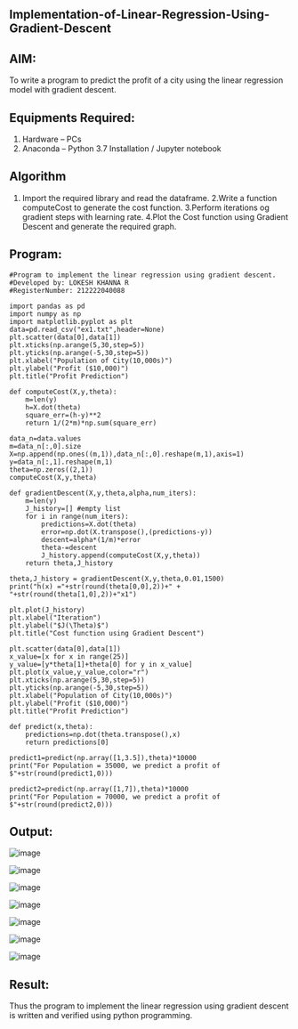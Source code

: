## Implementation-of-Linear-Regression-Using-Gradient-Descent
## AIM:
To write a program to predict the profit of a city using the linear regression model with gradient descent.

## Equipments Required:
1. Hardware – PCs
2. Anaconda – Python 3.7 Installation / Jupyter notebook

## Algorithm
1. Import the required library and read the dataframe.
2.Write a function computeCost to generate the cost function.
3.Perform iterations og gradient steps with learning rate.
4.Plot the Cost function using Gradient Descent and generate the required graph.
 
## Program:
```PY
#Program to implement the linear regression using gradient descent.
#Developed by: LOKESH KHANNA R
#RegisterNumber: 212222040088

import pandas as pd
import numpy as np
import matplotlib.pyplot as plt
data=pd.read_csv("ex1.txt",header=None)
plt.scatter(data[0],data[1])
plt.xticks(np.arange(5,30,step=5))
plt.yticks(np.arange(-5,30,step=5))
plt.xlabel("Population of City(10,000s)")
plt.ylabel("Profit ($10,000)")
plt.title("Profit Prediction")

def computeCost(X,y,theta):
    m=len(y) 
    h=X.dot(theta) 
    square_err=(h-y)**2
    return 1/(2*m)*np.sum(square_err) 

data_n=data.values
m=data_n[:,0].size
X=np.append(np.ones((m,1)),data_n[:,0].reshape(m,1),axis=1)
y=data_n[:,1].reshape(m,1)
theta=np.zeros((2,1))
computeCost(X,y,theta) 

def gradientDescent(X,y,theta,alpha,num_iters):
    m=len(y)
    J_history=[] #empty list
    for i in range(num_iters):
        predictions=X.dot(theta)
        error=np.dot(X.transpose(),(predictions-y))
        descent=alpha*(1/m)*error
        theta-=descent
        J_history.append(computeCost(X,y,theta))
    return theta,J_history

theta,J_history = gradientDescent(X,y,theta,0.01,1500)
print("h(x) ="+str(round(theta[0,0],2))+" + "+str(round(theta[1,0],2))+"x1")

plt.plot(J_history)
plt.xlabel("Iteration")
plt.ylabel("$J(\Theta)$")
plt.title("Cost function using Gradient Descent")

plt.scatter(data[0],data[1])
x_value=[x for x in range(25)]
y_value=[y*theta[1]+theta[0] for y in x_value]
plt.plot(x_value,y_value,color="r")
plt.xticks(np.arange(5,30,step=5))
plt.yticks(np.arange(-5,30,step=5))
plt.xlabel("Population of City(10,000s)")
plt.ylabel("Profit ($10,000)")
plt.title("Profit Prediction")

def predict(x,theta):
    predictions=np.dot(theta.transpose(),x)
    return predictions[0]

predict1=predict(np.array([1,3.5]),theta)*10000
print("For Population = 35000, we predict a profit of $"+str(round(predict1,0)))

predict2=predict(np.array([1,7]),theta)*10000
print("For Population = 70000, we predict a profit of $"+str(round(predict2,0)))

```


## Output:
![image](https://github.com/Daniel-christal/Implementation-of-Linear-Regression-Using-Gradient-Descent/assets/145742847/d08dee80-df88-48d1-a354-6e0efde41bf2)

![image](https://github.com/Daniel-christal/Implementation-of-Linear-Regression-Using-Gradient-Descent/assets/145742847/f95cb657-dfc5-46ff-888b-751ad3d08aa7)

![image](https://github.com/Daniel-christal/Implementation-of-Linear-Regression-Using-Gradient-Descent/assets/145742847/cc1cfb50-558d-49a3-bd7c-c10b79140131)

![image](https://github.com/Daniel-christal/Implementation-of-Linear-Regression-Using-Gradient-Descent/assets/145742847/12056ea0-fb5b-4a30-935e-eb1f0ab57f5e)

![image](https://github.com/Daniel-christal/Implementation-of-Linear-Regression-Using-Gradient-Descent/assets/145742847/f6934e62-63ee-4d98-b622-a423dfd74877)

![image](https://github.com/Daniel-christal/Implementation-of-Linear-Regression-Using-Gradient-Descent/assets/145742847/138282ba-611f-4d70-b82c-670579285cd0)

![image](https://github.com/Daniel-christal/Implementation-of-Linear-Regression-Using-Gradient-Descent/assets/145742847/a7562775-add0-4cad-8a38-49c9ab03e416)


## Result:
Thus the program to implement the linear regression using gradient descent is written and verified using python programming.
